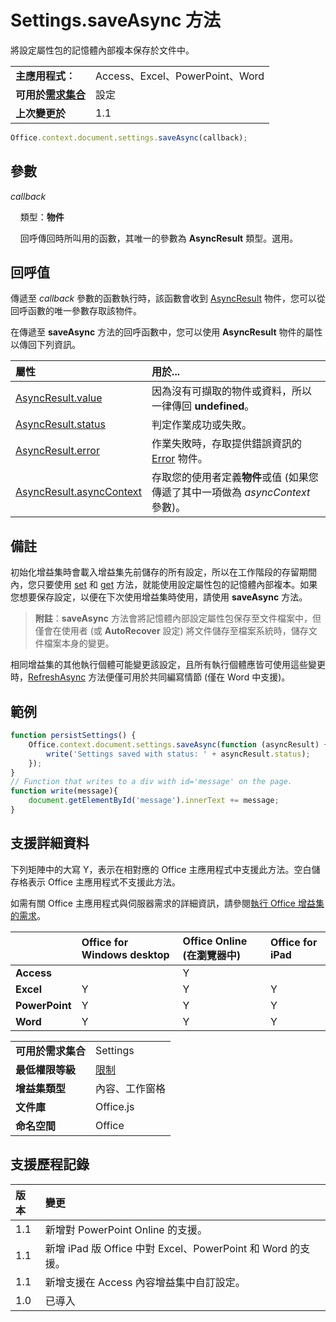 
# <a name="settings.saveasync-method"></a>Settings.saveAsync 方法
將設定屬性包的記憶體內部複本保存於文件中。

|||
|:-----|:-----|
|**主應用程式︰**|Access、Excel、PowerPoint、Word|
|**可用於[需求集合](../../docs/overview/specify-office-hosts-and-api-requirements.md)**|設定|
|**上次變更於**|1.1|

```js
Office.context.document.settings.saveAsync(callback);
```


## <a name="parameters"></a>參數



_callback_<br/>
&nbsp;&nbsp;&nbsp;&nbsp;類型：**物件**

&nbsp;&nbsp;&nbsp;&nbsp;回呼傳回時所叫用的函數，其唯一的參數為 **AsyncResult** 類型。選用。

    



## <a name="callback-value"></a>回呼值

傳遞至 _callback_ 參數的函數執行時，該函數會收到 [AsyncResult](../../reference/shared/asyncresult.md) 物件，您可以從回呼函數的唯一參數存取該物件。

在傳遞至 **saveAsync** 方法的回呼函數中，您可以使用 **AsyncResult** 物件的屬性以傳回下列資訊。



|**屬性**|**用於...**|
|:-----|:-----|
|[AsyncResult.value](../../reference/shared/asyncresult.value.md)|因為沒有可擷取的物件或資料，所以一律傳回 **undefined**。|
|[AsyncResult.status](../../reference/shared/asyncresult.status.md)|判定作業成功或失敗。|
|[AsyncResult.error](../../reference/shared/asyncresult.error.md)|作業失敗時，存取提供錯誤資訊的 [Error](../../reference/shared/error.md) 物件。|
|[AsyncResult.asyncContext](../../reference/shared/asyncresult.asynccontext.md)|存取您的使用者定義**物件**或值 (如果您傳遞了其中一項做為 _asyncContext_ 參數)。|

## <a name="remarks"></a>備註

初始化增益集時會載入增益集先前儲存的所有設定，所以在工作階段的存留期間內，您只要使用 [set](../../reference/shared/settings.set.md) 和 [get](../../reference/shared/settings.get.md) 方法，就能使用設定屬性包的記憶體內部複本。如果您想要保存設定，以便在下次使用增益集時使用，請使用 **saveAsync** 方法。


 >**附註**：**saveAsync** 方法會將記憶體內部設定屬性包保存至文件檔案中，但僅會在使用者 (或 **AutoRecover** 設定) 將文件儲存至檔案系統時，儲存文件檔案本身的變更。

相同增益集的其他執行個體可能變更該設定，且所有執行個體應皆可使用這些變更時，[RefreshAsync](../../reference/shared/settings.refreshasync.md) 方法便僅可用於共同編寫情節 (僅在 Word 中支援)。


## <a name="example"></a>範例




```js
function persistSettings() {
    Office.context.document.settings.saveAsync(function (asyncResult) {
        write('Settings saved with status: ' + asyncResult.status);
    });
}
// Function that writes to a div with id='message' on the page.
function write(message){
    document.getElementById('message').innerText += message; 
}
```




## <a name="support-details"></a>支援詳細資料


下列矩陣中的大寫 Y，表示在相對應的 Office 主應用程式中支援此方法。空白儲存格表示 Office 主應用程式不支援此方法。

如需有關 Office 主應用程式與伺服器需求的詳細資訊，請參閱[執行 Office 增益集的需求](../../docs/overview/requirements-for-running-office-add-ins.md)。



||**Office for Windows desktop**|**Office Online (在瀏覽器中)**|**Office for iPad**|
|:-----|:-----|:-----|:-----|
|**Access**||Y||
|**Excel**|Y|Y|Y|
|**PowerPoint**|Y|Y|Y|
|**Word**|Y|Y|Y|

|||
|:-----|:-----|
|**可用於需求集合**|Settings|
|**最低權限等級**|[限制](../../docs/develop/requesting-permissions-for-api-use-in-content-and-task-pane-add-ins.md)|
|**增益集類型**|內容、工作窗格|
|**文件庫**|Office.js|
|**命名空間**|Office|

## <a name="support-history"></a>支援歷程記錄




|**版本**|**變更**|
|:-----|:-----|
|1.1|新增對 PowerPoint Online 的支援。|
|1.1|新增 iPad 版 Office 中對 Excel、PowerPoint 和 Word 的支援。|
|1.1|新增支援在 Access 內容增益集中自訂設定。|
|1.0|已導入|
